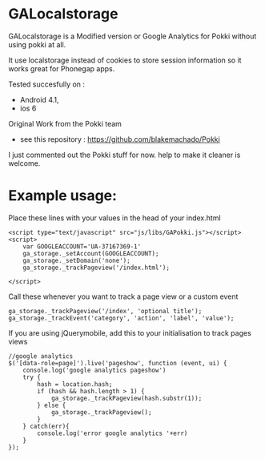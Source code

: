 GALocalstorage
==============

GALocalstorage is a Modified version or Google Analytics for Pokki without using pokki at all.

It use localstorage instead of cookies to store session information so it works great for Phonegap apps.

Tested succesfully on :
 * Android 4.1, 
 * ios 6

Original Work from the Pokki team 
 * see this repository : https://github.com/blakemachado/Pokki

I just commented out the Pokki stuff for now. help to make it cleaner is welcome.


Example usage:
==============

Place these lines with your values in the head of your index.html

    <script type="text/javascript" src="js/libs/GAPokki.js"></script>
    <script>
        var GOOGLEACCOUNT='UA-37167369-1'
        ga_storage._setAccount(GOOGLEACCOUNT);
        ga_storage._setDomain('none');
        ga_storage._trackPageview('/index.html');
        
    </script>

Call these whenever you want to track a page view or a custom event

    ga_storage._trackPageview('/index', 'optional title');
    ga_storage._trackEvent('category', 'action', 'label', 'value');
    
If you are using jQuerymobile, add this to your initialisation to track pages views 

    //google analytics
    $('[data-role=page]').live('pageshow', function (event, ui) {
        console.log('google analytics pageshow')
    	try {
    		hash = location.hash;
    		if (hash && hash.length > 1) {
    			ga_storage._trackPageview(hash.substr(1));
    		} else {
    			ga_storage._trackPageview();
    		}
    	} catch(err){
    		console.log('error google analytics '+err)
    	}
    });
